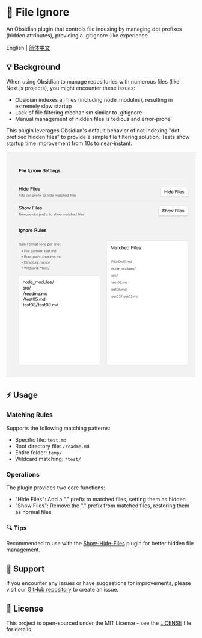 # 📁 File Ignore

An Obsidian plugin that controls file indexing by managing dot prefixes (hidden attributes), providing a .gitignore-like experience.

English | [简体中文](README-zh.md)

## 💡 Background

When using Obsidian to manage repositories with numerous files (like Next.js projects), you might encounter these issues:

- Obsidian indexes all files (including node_modules), resulting in extremely slow startup
- Lack of file filtering mechanism similar to .gitignore
- Manual management of hidden files is tedious and error-prone

This plugin leverages Obsidian's default behavior of not indexing "dot-prefixed hidden files" to provide a simple file filtering solution. Tests show startup time improvement from 10s to near-instant.

![Settings Page](setting.png)

## ⚡️ Usage

### Matching Rules

Supports the following matching patterns:

- Specific file: `test.md`
- Root directory file: `/readme.md`
- Entire folder: `temp/`
- Wildcard matching: `*test/`

### Operations

The plugin provides two core functions:

- "Hide Files": Add a "." prefix to matched files, setting them as hidden
- "Show Files": Remove the "." prefix from matched files, restoring them as normal files

### 🔍 Tips

Recommended to use with the [Show-Hide-Files](https://github.com/polyipseity/obsidian-show-hidden-files) plugin for better hidden file management.

## 🤝 Support

If you encounter any issues or have suggestions for improvements, please visit our [GitHub repository](https://github.com/feng6611/file-ignore) to create an issue.

## 📄 License

This project is open-sourced under the MIT License - see the [LICENSE](LICENSE) file for details.
